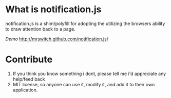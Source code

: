 # What is notification.js
notification.js is a shim/polyfill for adopting the utilizing the browsers ability to draw attention back to a page.

*Demo* http://mrswitch.github.com/notification.js/


# Contribute

1. If you think you know something i dont, please tell me i'd appreciate any help/feed back
2. MIT license, so anyone can use it, modify it, and add it to their own application.